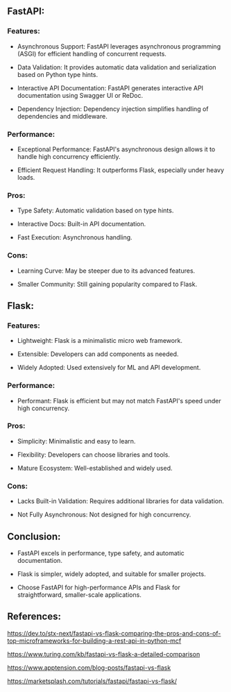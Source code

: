 ## FastAPI: 

 

### Features: 
 
  - Asynchronous Support: FastAPI leverages asynchronous programming (ASGI) for efficient handling of concurrent requests. 
  
  - Data Validation: It provides automatic data validation and serialization based on Python type hints. 
  
  - Interactive API Documentation: FastAPI generates interactive API documentation using Swagger UI or ReDoc. 
  
  - Dependency Injection: Dependency injection simplifies handling of dependencies and middleware. 
 
  
 
  ### Performance: 
 
  - Exceptional Performance: FastAPI's asynchronous design allows it to handle high concurrency efficiently. 
  
  - Efficient Request Handling: It outperforms Flask, especially under heavy loads. 
 
  
 
  ### Pros: 
 
  - Type Safety: Automatic validation based on type hints. 
  
  - Interactive Docs: Built-in API documentation. 
  
  - Fast Execution: Asynchronous handling. 
 
  
 
  ### Cons: 
 
  - Learning Curve: May be steeper due to its advanced features. 
  
  - Smaller Community: Still gaining popularity compared to Flask. 

  

 

## Flask:  

 

 ### Features: 
 
  - Lightweight: Flask is a minimalistic micro web framework. 
  
  - Extensible: Developers can add components as needed. 
  
  - Widely Adopted: Used extensively for ML and API development. 
 
  
 
  ### Performance: 
 
  - Performant: Flask is efficient but may not match FastAPI's speed under high concurrency. 
 
  
 
  ### Pros: 
 
  - Simplicity: Minimalistic and easy to learn. 
  
  - Flexibility: Developers can choose libraries and tools. 
  
  - Mature Ecosystem: Well-established and widely used. 
 
  
 
  ### Cons: 
 
  - Lacks Built-in Validation: Requires additional libraries for data validation. 
  
  - Not Fully Asynchronous: Not designed for high concurrency. 

 

## Conclusion: 

 - FastAPI excels in performance, type safety, and automatic documentation. 
 
 - Flask is simpler, widely adopted, and suitable for smaller projects. 
 
 - Choose FastAPI for high-performance APIs and Flask for straightforward, smaller-scale applications. 

 

## References: 

https://dev.to/stx-next/fastapi-vs-flask-comparing-the-pros-and-cons-of-top-microframeworks-for-building-a-rest-api-in-python-mcf 

  

https://www.turing.com/kb/fastapi-vs-flask-a-detailed-comparison 

  

https://www.apptension.com/blog-posts/fastapi-vs-flask 

  

https://marketsplash.com/tutorials/fastapi/fastapi-vs-flask/ 

 
